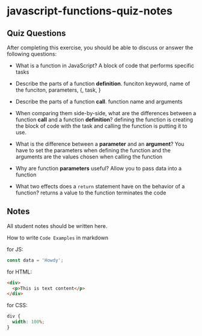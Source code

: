 # javascript-functions-quiz-notes

## Quiz Questions

After completing this exercise, you should be able to discuss or answer the following questions:

- What is a function in JavaScript?
  A block of code that performs specific tasks

- Describe the parts of a function **definition**.
  funciton keyword, name of the funciton, parameters, {, task, }

- Describe the parts of a function **call**.
  function name and arguments

- When comparing them side-by-side, what are the differences between a function **call** and a function **definition**?
  defining the function is creating the block of code with the task and calling the function is putting it to use.

- What is the difference between a **parameter** and an **argument**?
  You have to set the parameters when defining the function and the arguments are the values chosen when calling the function

- Why are function **parameters** useful?
  Allow you to pass data into a function

- What two effects does a `return` statement have on the behavior of a function?
  returns a value to the function
  terminates the code

## Notes

All student notes should be written here.

How to write `Code Examples` in markdown

for JS:

```javascript
const data = 'Howdy';
```

for HTML:

```html
<div>
  <p>This is text content</p>
</div>
```

for CSS:

```css
div {
  width: 100%;
}
```
